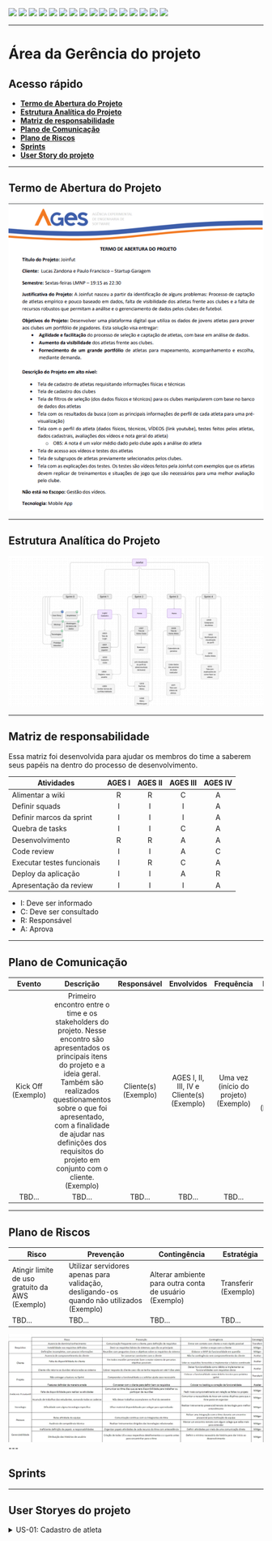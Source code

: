 [![](https://img.shields.io/badge/P%C3%A1gina%20Inicial-323330?style=for-the-badge)](home)
[![](https://img.shields.io/badge/Processos-323330?style=for-the-badge)](processo)
[![](https://img.shields.io/badge/Design/Mockups-323330?style=for-the-badge)](design_mockups)
[![](https://img.shields.io/badge/Instala%C3%A7%C3%A3o-323330?style=for-the-badge)](Instalação)
[![](https://img.shields.io/badge/Escopo%20e%20Cronograma-323330?style=for-the-badge)](escopo)
[![](https://img.shields.io/badge/Arquitetura-323330?style=for-the-badge)](arquitetura)
[![](https://img.shields.io/badge/Configura%C3%A7%C3%A3o-323330?style=for-the-badge)](configuracao)
[![](https://img.shields.io/badge/Utiliza%C3%A7%C3%A3o-323330?style=for-the-badge)](utilizacao)
[![](https://img.shields.io/badge/C%C3%B3digo-323330?style=for-the-badge)](codigo)
[![](https://img.shields.io/badge/Banco%20de%20dados-323330?style=for-the-badge)](banco_dados)
[![](https://img.shields.io/badge/Qualidade-323330?style=for-the-badge)](qualidade)
[![](https://img.shields.io/badge/Markdown-323330?style=for-the-badge)](markdown)
[![](https://img.shields.io/badge/ger%C3%AAncia-FF4500?style=for-the-badge)](gerencia)
[![](https://img.shields.io/badge/squads-323330?style=for-the-badge)](squads)
[![](https://img.shields.io/badge/retrospectivas-323330?style=for-the-badge)](Retro)
[![](https://img.shields.io/badge/estudos-323330?style=for-the-badge)](estudos)

---

# Área da Gerência do projeto

## Acesso rápido

- [**Termo de Abertura do Projeto**](#Termo)
- [**Estrutura Analítica do Projeto**](#EAP)
- [**Matriz de responsabilidade**](#Responsabilidade)
- [**Plano de Comunicação**](#Comunicação)
- [**Plano de Riscos**](#Riscos)
- [**Sprints**](#Sprints)
- [**User Story do projeto**](#US)

---

<a name="Termo"></a>

## Termo de Abertura do Projeto

<img src="resources\images\home\termo_abertura_joinfut.png">

---

<a name="EAP"></a>

## Estrutura Analítica do Projeto

<img src="resources\images\gerencia\EAP.jpg">

---

<a name="Responsabilidade"></a>

## Matriz de responsabilidade

Essa matriz foi desenvolvida para ajudar os membros do time a saberem seus papéis na dentro do processo de desenvolvimento.

| **Atividades**             | **AGES I** | **AGES II** | **AGES III** | **AGES IV** |
| -------------------------- | :--------: | :---------: | :----------: | :---------: |
| Alimentar a wiki           |      R     |      R      |       C      |      A      |
| Definir squads             |      I     |      I      |       I      |      A      |
| Definir marcos da sprint   |      I     |      I      |       I      |      A      |
| Quebra de tasks            |      I     |      I      |       C      |      A      |
| Desenvolvimento            |      R     |      R      |       A      |      A      |
| Code review                |      I     |      I      |       A      |      C      |
| Executar testes funcionais |      I     |      R      |       C      |      A      |
| Deploy da aplicação        |      I     |      I      |       A      |      R      |
| Apresentação da review     |      I     |      I      |       I      |      A      |

- I: Deve ser informado
- C: Deve ser consultado
- R: Responsável
- A: Aprova

---

<a name="Comunicação"></a>

## Plano de Comunicação

|           **Evento**           |                                                                                                                                                                                                                                **Descrição**                                                                                                                                                                                                                                | **Responsável** |          **Envolvidos**          |                                   **Frequência**                                    |               **Duração**               |
| :----------------------------: | :-------------------------------------------------------------------------------------------------------------------------------------------------------------------------------------------------------------------------------------------------------------------------------------------------------------------------------------------------------------------------------------------------------------------------------------------------------------------------: | :-------------: | :------------------------------: | :---------------------------------------------------------------------------------: | :-------------------------------------: |
| Kick Off (Exemplo) | Primeiro encontro entre o time e os stakeholders do projeto. Nesse encontro são apresentados os principais itens do projeto e a ideia geral. Também são realizados questionamentos sobre o que foi apresentado, com a finalidade de ajudar nas definições dos requisitos do projeto em conjunto com o cliente. (Exemplo) | Cliente(s) (Exemplo) | AGES I, II, III, IV e Cliente(s) (Exemplo) | Uma vez (início do projeto) (Exemplo) |      1 hora - 1 hora e 30 minutos (Exemplo) |
| TBD... | TBD... | TBD... | TBD... | TBD... | TBD... |

---

<a name="Riscos"></a>

## Plano de Riscos

| Risco                                                 | Prevenção                                                                                  | Contingência                                                                                  | Estratégia |
| ----------------------------------------------------- | ------------------------------------------------------------------------------------------ | --------------------------------------------------------------------------------------------- | ---------- |
| Atingir limite de uso gratuito da AWS (Exemplo) | Utilizar servidores apenas para validação, desligando-os quando não utilizados (Exemplo) | Alterar ambiente para outra conta de usuário (Exemplo) | Transferir (Exemplo) |
| TBD... | TBD... | TBD... | TBD... |

<img src="resources\images\gerencia\plano de riscos.jpg">
---

<a name="Sprints"></a>

## Sprints

---

<a name="US"></a>

## User Storyes do projeto

<details>

<summary> US-01: Cadastro de atleta </summary>

**Como** usuário atleta, **gostaria** de cadastrar meu perfil no aplicativo, **para** que o mesmo esta disponível para visualização dos clubes.

* Campos utilizados para o cadastro:
    * Nome
    * Idade
    * Data de nascimento: 
    * Endereço (Rua, número da casa, bairro, cidade, estado, país)
    * CONTATO (e-mail, telefone, contatos dos responsáveis etc) – campo obrigatório
    * Altura
    * Peso
    * IMC (calculado automaticamente com dados de altura e peso)
    * Perna dominante
    * Posição 
    * Código do BID da CBF: (caso atleta tenha) – **CAMPO NÃO OBRIGATÓRIO**
    * Clubes por onde passou – Campo obrigatório
    * Doenças pré-existentes? Se sim, quais.
    * VIDEOS (Velocidade, força, resistência, passe, chute, domínio de bola, cabeceio, jogo “jogado”)
    * Estilo de jogo (ofensivo, defensivo)
    * Termo de consentimento de concessão de dados **(deixar apenas um modelo, não temos o documento redigido no momento)**

    <details>
    <summary> US-01.01: Tela de cadastro de atleta </summary>

    Construir a tela para colocar os dados do atleta para poder cadastrar.    

    </details>
    <details>
    <summary> US-01.02: Criar entidade atleta </summary>

    Construir a entidade no springboot com os dados necessários para o atleta e tendo as devidas validações, fazer o cálculo do IMC e verificar o envio desses dados para o banco de dados.   

    </details>
    <details>
    <summary> US-01.03: Integração </summary>

    Realizar a integração das funcionalidade do backend com o frontend, persistindo as informações no banco de dados quando fornecidas pela tela do aplicativo.  

    </details>
    <details>
    <summary> US-01.04: Verificar estrutura do banco de dados e inserir atletas </summary>

    Criar usuários no banco de dados.
    Averiguar se os dados criados correspondem com a geração do Springboot, salvamento das estruturas bases dos dados do jogador/atleta, ocultação de senhas e backups de SQL do que foi criado no projeto. 

    </details>
    


</details>